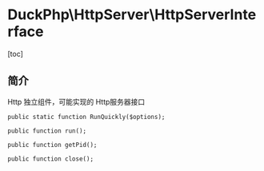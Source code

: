 # DuckPhp\HttpServer\HttpServerInterface
[toc]

## 简介
Http 独立组件，可能实现的 Http服务器接口


    public static function RunQuickly($options);

    public function run();

    public function getPid();

    public function close();


